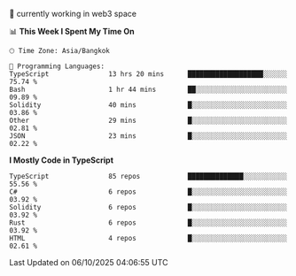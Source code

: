 🔭 currently working in web3 space

<!--START_SECTION:waka-->
📊 **This Week I Spent My Time On** 

```text
🕑︎ Time Zone: Asia/Bangkok

💬 Programming Languages: 
TypeScript               13 hrs 20 mins      ███████████████████░░░░░░   75.74 % 
Bash                     1 hr 44 mins        ██░░░░░░░░░░░░░░░░░░░░░░░   09.89 % 
Solidity                 40 mins             █░░░░░░░░░░░░░░░░░░░░░░░░   03.86 % 
Other                    29 mins             █░░░░░░░░░░░░░░░░░░░░░░░░   02.81 % 
JSON                     23 mins             █░░░░░░░░░░░░░░░░░░░░░░░░   02.22 % 
```

**I Mostly Code in TypeScript** 

```text
TypeScript               85 repos            ██████████████░░░░░░░░░░░   55.56 % 
C#                       6 repos             █░░░░░░░░░░░░░░░░░░░░░░░░   03.92 % 
Solidity                 6 repos             █░░░░░░░░░░░░░░░░░░░░░░░░   03.92 % 
Rust                     6 repos             █░░░░░░░░░░░░░░░░░░░░░░░░   03.92 % 
HTML                     4 repos             █░░░░░░░░░░░░░░░░░░░░░░░░   02.61 % 
```




 Last Updated on 06/10/2025 04:06:55 UTC
<!--END_SECTION:waka-->
